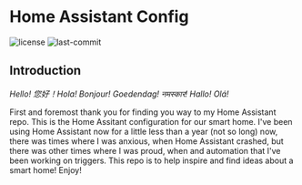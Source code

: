 # Home Assistant Config 
![license](https://img.shields.io/github/license/N-l1/home-assistant-config?style=flat-square) ![last-commit](https://img.shields.io/github/last-commit/N-l1/home-assistant-config?logo=Me&style=flat-square)

## Introduction

*Hello! 您好！Hola! Bonjour! Goedendag! नमस्कार! Hallo! Olá!*

First and foremost thank you for finding you way to my Home Assistant repo. This is the Home Assitant configuration for our smart home. I've been using Home Assistant now for a little less than a year (not so long) now, there was times where I was anxious, when Home Assistant crashed, but there was other times where I was proud, when and automation that I've been working on triggers. This repo is to help inspire and find ideas about a smart home! Enjoy! 
